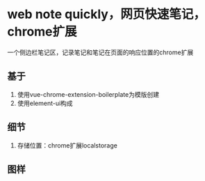# web note quickly，网页快速笔记，chrome扩展
一个侧边栏笔记区，记录笔记和笔记在页面的响应位置的chrome扩展

## 基于
1. 使用vue-chrome-extension-boilerplate为模版创建
2. 使用element-ui构成

## 细节
1. 存储位置：chrome扩展localstorage

## 图样
